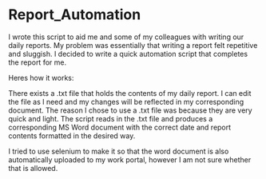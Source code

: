 # Report_Automation
I wrote this script to aid me and some of my colleagues with writing our daily reports.
My problem was essentially that writing a report felt repetitive and sluggish.
I decided to write a quick automation script that completes the report for me.

Heres how it works:

There exists a .txt file that holds the contents of my daily report. I can edit the file as I need and my changes will be reflected in my corresponding document. 
The reason I chose to use a .txt file was because they are very quick and light.
The script reads in the .txt file and produces a corresponding MS Word document with the correct date and report contents formatted in the desired way.

I tried to use selenium to make it so that the word document is also automatically uploaded to my work portal, however I am not sure whether that is allowed.
